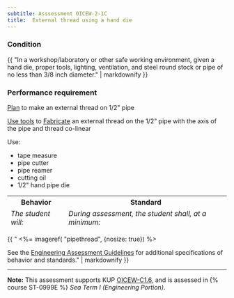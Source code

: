 ```yaml
---
subtitle: Asssessment OICEW-2-1C
title:  External thread using a hand die
---
```




### Condition

{{ "In a workshop/laboratory or other safe working environment, given a hand die, proper tools, lighting, ventilation, and steel round stock or pipe of no less than 3/8 inch diameter." | markdownify }}

### Performance requirement 

<table width='100%' class='Guidelines'>
 <thead>
 <tr>
     <th class='thirty'>Behavior</th>
     <th class='seventy'>Standard</th>
 </tr>
 <tr>
     <td><em>The student will:</em></td>
     <td><em>During assessment, the student shall, at a minimum:</em></td>
 </tr>
 </thead>
 <tbody>


<!--rowstart-->

[Plan](guidelines#plan) to make an external thread on 1/2" pipe

<!--cellbreak-->



<!--rowend-->


<!--rowstart-->

[Use tools](guidelines#usetools) to [Fabricate](guidelines#fabricate) an external thread on the 1/2" pipe with the axis of the pipe and thread co-linear

<!--cellbreak-->

Use:

  * tape measure
  * pipe cutter
  * pipe reamer
  * cutting oil
  * 1/2" hand pipe die

<!--rowend-->


 </tbody>
 </table>

{{ "
<%= imageref( "pipethread", {nosize: true}) %>

See the [Engineering Assessment Guidelines](guidelines) for additional specifications of behavior and standards." | markdownify }}


*****

**Note:** This assessment supports KUP [OICEW-C1.6]({{site.baseurl}}/tables/31.html#OICEW-C1.6), and is assessed in  {% course  ST-0999E %}  *Sea Term I (Engineering Portion)*. 

